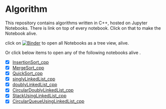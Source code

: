 # Algorithm
This repository contains  algorithms written in C++, hosted on  Jupyter Notebooks. There is link on top of every notebook. Click on that to make the Notebook alive.

click on [![Binder](https://mybinder.org/badge_logo.svg)](https://mybinder.org/v2/gh/abhiyantaabhishek/algorithm/master) to open all Notebooks  as a tree view, alive. 

Or click below items to open any of the following notebooks alive .  
- [x] [InsertionSort_cpp](https://mybinder.org/v2/gh/abhiyantaabhishek/algorithm/master?filepath=InsertionSort_cpp.ipynb)  
- [x] [MergeSort_cpp](https://mybinder.org/v2/gh/abhiyantaabhishek/algorithm/master?filepath=MergeSort_cpp.ipynb)  
- [x] [QuickSort_cpp](https://mybinder.org/v2/gh/abhiyantaabhishek/algorithm/master?filepath=QuickSort_cpp.ipynb)
- [x] [singlyLinkedList_cpp](https://mybinder.org/v2/gh/abhiyantaabhishek/algorithm/master?filepath=singlyLinkedList_cpp.ipynb)
- [x] [doublyLinkedList_cpp](https://mybinder.org/v2/gh/abhiyantaabhishek/algorithm/master?filepath=doublyLinkedList_cpp.ipynb)
- [x] [CircularDoublyLinkedList_cpp](https://mybinder.org/v2/gh/abhiyantaabhishek/algorithm/master?filepath=CircularDoublyLinkedList_cpp.ipynb)
- [x] [StackUsingLinkedList_cpp](https://mybinder.org/v2/gh/abhiyantaabhishek/algorithm/master?filepath=StackUsingLinkedList_cpp.ipynb)
- [x] [CircularQueueUsingLinkedList_cpp](https://mybinder.org/v2/gh/abhiyantaabhishek/algorithm/master?filepath=CircularQueueUsingLinkedList_cpp.ipynb)
